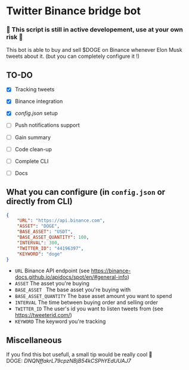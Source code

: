 # Twitter Binance bridge bot

### 🛑 This script is still in active developement, use at your own risk 🛑

This bot is able to buy and sell $DOGE on Binance whenever Elon Musk tweets about it. (but you can completely configure it !)

## TO-DO

- [x] Tracking tweets
- [x] Binance integration
- [x] *config.json* setup
- [ ] Push notifications support
- [ ] Gain summary
- [ ] Code clean-up
- [ ] Complete CLI
- [ ] Docs


## What you can configure (in `config.json` or directly from CLI)

```json
{
    "URL": "https://api.binance.com",
    "ASSET": "DOGE",
    "BASE_ASSET": "USDT",
    "BASE_ASSET_QUANTITY": 100,
    "INTERVAL": 300,
    "TWITTER_ID": "44196397",
    "KEYWORD": "doge"
}
```

* `URL` Binance API endpoint (see https://binance-docs.github.io/apidocs/spot/en/#general-info)
* `ASSET` The asset you're buying
*	`BASE_ASSET ` The base asset you're buying with
*	`BASE_ASSET_QUANTITY` The base asset amount you want to spend
*	`INTERVAL` The time between buying order and selling order
* `TWITTER_ID` The user's id you want to listen tweets from (see https://tweeterid.com/)
* `KEYWORD` The keyword you're tracking

## Miscellaneous
If you find this bot usefull, a small tip would be really cool 🥰  
DOGE: *DNQNffakrL79cpzNBjB54kCSPhYEdUUAJ7*
